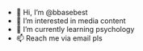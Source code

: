 - 👋 Hi, I’m @bbasebest
- 👀 I’m interested in media content
- 🌱 I’m currently learning psychology 
- 📫 Reach me via email pls

<!---
bbasebest/bbasebest is a ✨ special ✨ repository because its `README.md` (this file) appears on your GitHub profile.
You can click the Preview link to take a look at your changes.
--->
